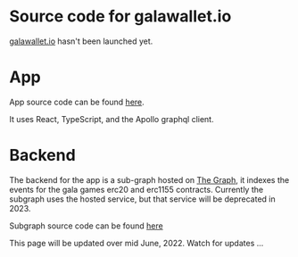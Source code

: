 # Source code for galawallet.io
[galawallet.io](https://galawallet.io) hasn't been launched yet. 

# App
App source code can be found [here](https://github.com/smith-phil/gala-history-app).

It uses React, TypeScript, and the Apollo graphql client.

# Backend
The backend for the app is a sub-graph hosted on [The Graph](https://thegraph.com/), it indexes the events for the gala games erc20 and erc1155 contracts.  Currently the subgraph uses the hosted service, but that service will be deprecated in 2023.

Subgraph source code can be found [here](https://github.com/smith-phil/gala-subgraph)

This page will be updated over mid June, 2022. Watch for updates ...